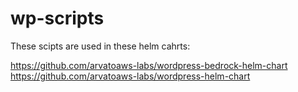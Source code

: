 # wp-scripts

These scipts are used in these helm cahrts:

https://github.com/arvatoaws-labs/wordpress-bedrock-helm-chart
https://github.com/arvatoaws-labs/wordpress-helm-chart
